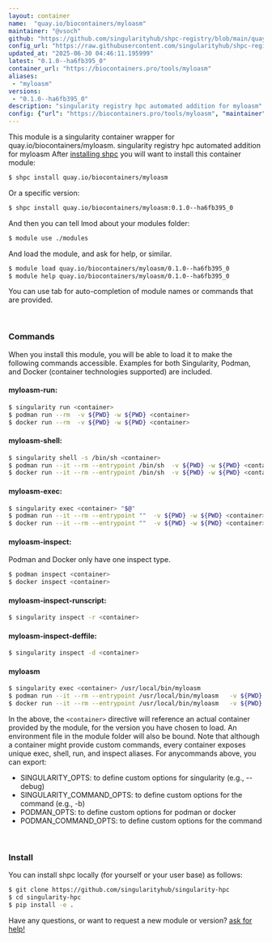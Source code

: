 ```yaml
---
layout: container
name:  "quay.io/biocontainers/myloasm"
maintainer: "@vsoch"
github: "https://github.com/singularityhub/shpc-registry/blob/main/quay.io/biocontainers/myloasm/container.yaml"
config_url: "https://raw.githubusercontent.com/singularityhub/shpc-registry/main/quay.io/biocontainers/myloasm/container.yaml"
updated_at: "2025-06-30 04:46:11.195999"
latest: "0.1.0--ha6fb395_0"
container_url: "https://biocontainers.pro/tools/myloasm"
aliases:
 - "myloasm"
versions:
 - "0.1.0--ha6fb395_0"
description: "singularity registry hpc automated addition for myloasm"
config: {"url": "https://biocontainers.pro/tools/myloasm", "maintainer": "@vsoch", "description": "singularity registry hpc automated addition for myloasm", "latest": {"0.1.0--ha6fb395_0": "sha256:1d8b445a5066d5cb6f77b781c46c515a15b29c76937f5f429c51b118fe1f2165"}, "tags": {"0.1.0--ha6fb395_0": "sha256:1d8b445a5066d5cb6f77b781c46c515a15b29c76937f5f429c51b118fe1f2165"}, "docker": "quay.io/biocontainers/myloasm", "aliases": {"myloasm": "/usr/local/bin/myloasm"}}
---
```


This module is a singularity container wrapper for quay.io/biocontainers/myloasm.
singularity registry hpc automated addition for myloasm
After [installing shpc](#install) you will want to install this container module:


```bash
$ shpc install quay.io/biocontainers/myloasm
```

Or a specific version:

```bash
$ shpc install quay.io/biocontainers/myloasm:0.1.0--ha6fb395_0
```

And then you can tell lmod about your modules folder:

```bash
$ module use ./modules
```

And load the module, and ask for help, or similar.

```bash
$ module load quay.io/biocontainers/myloasm/0.1.0--ha6fb395_0
$ module help quay.io/biocontainers/myloasm/0.1.0--ha6fb395_0
```

You can use tab for auto-completion of module names or commands that are provided.

<br>

### Commands

When you install this module, you will be able to load it to make the following commands accessible.
Examples for both Singularity, Podman, and Docker (container technologies supported) are included.

#### myloasm-run:

```bash
$ singularity run <container>
$ podman run --rm  -v ${PWD} -w ${PWD} <container>
$ docker run --rm  -v ${PWD} -w ${PWD} <container>
```

#### myloasm-shell:

```bash
$ singularity shell -s /bin/sh <container>
$ podman run --it --rm --entrypoint /bin/sh  -v ${PWD} -w ${PWD} <container>
$ docker run --it --rm --entrypoint /bin/sh  -v ${PWD} -w ${PWD} <container>
```

#### myloasm-exec:

```bash
$ singularity exec <container> "$@"
$ podman run --it --rm --entrypoint ""  -v ${PWD} -w ${PWD} <container> "$@"
$ docker run --it --rm --entrypoint ""  -v ${PWD} -w ${PWD} <container> "$@"
```

#### myloasm-inspect:

Podman and Docker only have one inspect type.

```bash
$ podman inspect <container>
$ docker inspect <container>
```

#### myloasm-inspect-runscript:

```bash
$ singularity inspect -r <container>
```

#### myloasm-inspect-deffile:

```bash
$ singularity inspect -d <container>
```


#### myloasm

```bash
$ singularity exec <container> /usr/local/bin/myloasm
$ podman run --it --rm --entrypoint /usr/local/bin/myloasm   -v ${PWD} -w ${PWD} <container> -c " $@"
$ docker run --it --rm --entrypoint /usr/local/bin/myloasm   -v ${PWD} -w ${PWD} <container> -c " $@"
```



In the above, the `<container>` directive will reference an actual container provided
by the module, for the version you have chosen to load. An environment file in the
module folder will also be bound. Note that although a container
might provide custom commands, every container exposes unique exec, shell, run, and
inspect aliases. For anycommands above, you can export:

 - SINGULARITY_OPTS: to define custom options for singularity (e.g., --debug)
 - SINGULARITY_COMMAND_OPTS: to define custom options for the command (e.g., -b)
 - PODMAN_OPTS: to define custom options for podman or docker
 - PODMAN_COMMAND_OPTS: to define custom options for the command

<br>

### Install

You can install shpc locally (for yourself or your user base) as follows:

```bash
$ git clone https://github.com/singularityhub/singularity-hpc
$ cd singularity-hpc
$ pip install -e .
```

Have any questions, or want to request a new module or version? [ask for help!](https://github.com/singularityhub/singularity-hpc/issues)
